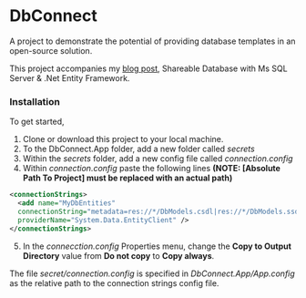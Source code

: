 # DbConnect
A project to demonstrate the potential of providing database templates in an open-source solution.

This project accompanies my [blog post](https://medium.com/@kevin.michael.horan/distributed-video-streaming-with-python-and-kafka-551de69fe1dd), Shareable Database with Ms SQL Server & .Net Entity Framework.

### Installation

To get started, 
1. Clone or download this project to your local machine.
2. To the DbConnect.App folder, add a new folder called *secrets*
3. Within the *secrets* folder, add a new config file called *connection.config*
4. Within *connection.config* paste the following lines **(NOTE: [Absolute Path To Project] must be replaced with an actual path)**

```xml
<connectionStrings>
  <add name="MyDbEntities"
  connectionString="metadata=res://*/DbModels.csdl|res://*/DbModels.ssdl|res://*/DbModels.msl;provider=System.Data.SqlClient; provider connection string=&quot;data source (LocalDB)\MSSQLLocalDB;attachdbfilename=[Absolute Path To Project]\DbConnect.App\App_Data\MyDb.mdf;integrated security=True;MultipleActiveResultSets=True;App=EntityFramework&quot;" 
  providerName="System.Data.EntityClient" />
</connectionStrings>
```
5. In the *connecction.config* Properties menu, change the **Copy to Output Directory** value from **Do not copy** to **Copy always**.

The file *secret/connection.config* is specified in *DbConnect.App/App.config* as the relative path to the connection strings config file.
